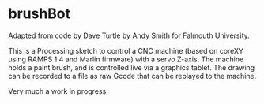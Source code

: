brushBot
========

Adapted from code by Dave Turtle by Andy Smith for Falmouth University. 

This is a Processing sketch to control a CNC machine (based on coreXY using RAMPS 1.4 and Marlin firmware) with a servo Z-axis. The machine holds a paint brush, and is controlled live via a graphics tablet. The drawing can be recorded to a file as raw Gcode that can be replayed to the machine. 

Very much a work in progress.